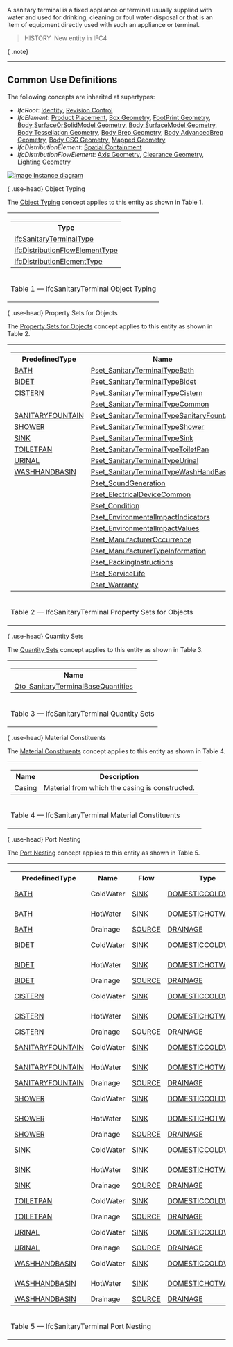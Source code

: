 ﻿A sanitary terminal is a fixed appliance or terminal usually supplied with water and used for drinking, cleaning or foul water disposal or that is an item of equipment directly used with such an appliance or terminal.

> HISTORY&nbsp; New entity in IFC4

{ .note}
> 

___
## Common Use Definitions
The following concepts are inherited at supertypes:

* _IfcRoot_: [Identity](../../templates/identity.htm), [Revision Control](../../templates/revision-control.htm)
* _IfcElement_: [Product Placement](../../templates/product-placement.htm), [Box Geometry](../../templates/box-geometry.htm), [FootPrint Geometry](../../templates/footprint-geometry.htm), [Body SurfaceOrSolidModel Geometry](../../templates/body-surfaceorsolidmodel-geometry.htm), [Body SurfaceModel Geometry](../../templates/body-surfacemodel-geometry.htm), [Body Tessellation Geometry](../../templates/body-tessellation-geometry.htm), [Body Brep Geometry](../../templates/body-brep-geometry.htm), [Body AdvancedBrep Geometry](../../templates/body-advancedbrep-geometry.htm), [Body CSG Geometry](../../templates/body-csg-geometry.htm), [Mapped Geometry](../../templates/mapped-geometry.htm)
* _IfcDistributionElement_: [Spatial Containment](../../templates/spatial-containment.htm)
* _IfcDistributionFlowElement_: [Axis Geometry](../../templates/axis-geometry.htm), [Clearance Geometry](../../templates/clearance-geometry.htm), [Lighting Geometry](../../templates/lighting-geometry.htm)

[![Image](../../../img/diagram.png)&nbsp;Instance diagram](../../../annex/annex-d/common-use-definitions/ifcsanitaryterminal.htm)

{ .use-head}
Object Typing

The [Object Typing](../../templates/object-typing.htm) concept applies to this entity as shown in Table 1.

<table>
<tr><td>
<table class="gridtable">
<tr><th><b>Type</b></th></tr>
<tr><td><a href="../../ifcplumbingfireprotectiondomain/lexical/ifcsanitaryterminaltype.htm">IfcSanitaryTerminalType</a></td></tr>
<tr><td><a href="../../ifcsharedbldgserviceelements/lexical/ifcdistributionflowelementtype.htm">IfcDistributionFlowElementType</a></td></tr>
<tr><td><a href="../../ifcproductextension/lexical/ifcdistributionelementtype.htm">IfcDistributionElementType</a></td></tr>
</table>
</td></tr>
<tr><td><p class="table">Table 1 &mdash; IfcSanitaryTerminal Object Typing</p></td></tr></table>

  
  
{ .use-head}
Property Sets for Objects

The [Property Sets for Objects](../../templates/property-sets-for-objects.htm) concept applies to this entity as shown in Table 2.

<table>
<tr><td>
<table class="gridtable">
<tr><th><b>PredefinedType</b></th><th><b>Name</b></th></tr>
<tr><td><a href="../../ifcplumbingfireprotectiondomain/lexical/ifcsanitaryterminaltypeenum.htm">BATH</a></td><td><a href="../../psd/ifcplumbingfireprotectiondomain/Pset_SanitaryTerminalTypeBath.xml">Pset_SanitaryTerminalTypeBath</a></td></tr>
<tr><td><a href="../../ifcplumbingfireprotectiondomain/lexical/ifcsanitaryterminaltypeenum.htm">BIDET</a></td><td><a href="../../psd/ifcplumbingfireprotectiondomain/Pset_SanitaryTerminalTypeBidet.xml">Pset_SanitaryTerminalTypeBidet</a></td></tr>
<tr><td><a href="../../ifcplumbingfireprotectiondomain/lexical/ifcsanitaryterminaltypeenum.htm">CISTERN</a></td><td><a href="../../psd/ifcplumbingfireprotectiondomain/Pset_SanitaryTerminalTypeCistern.xml">Pset_SanitaryTerminalTypeCistern</a></td></tr>
<tr><td>&nbsp;</td><td><a href="../../psd/ifcplumbingfireprotectiondomain/Pset_SanitaryTerminalTypeCommon.xml">Pset_SanitaryTerminalTypeCommon</a></td></tr>
<tr><td><a href="../../ifcplumbingfireprotectiondomain/lexical/ifcsanitaryterminaltypeenum.htm">SANITARYFOUNTAIN</a></td><td><a href="../../psd/ifcplumbingfireprotectiondomain/Pset_SanitaryTerminalTypeSanitaryFountain.xml">Pset_SanitaryTerminalTypeSanitaryFountain</a></td></tr>
<tr><td><a href="../../ifcplumbingfireprotectiondomain/lexical/ifcsanitaryterminaltypeenum.htm">SHOWER</a></td><td><a href="../../psd/ifcplumbingfireprotectiondomain/Pset_SanitaryTerminalTypeShower.xml">Pset_SanitaryTerminalTypeShower</a></td></tr>
<tr><td><a href="../../ifcplumbingfireprotectiondomain/lexical/ifcsanitaryterminaltypeenum.htm">SINK</a></td><td><a href="../../psd/ifcplumbingfireprotectiondomain/Pset_SanitaryTerminalTypeSink.xml">Pset_SanitaryTerminalTypeSink</a></td></tr>
<tr><td><a href="../../ifcplumbingfireprotectiondomain/lexical/ifcsanitaryterminaltypeenum.htm">TOILETPAN</a></td><td><a href="../../psd/ifcplumbingfireprotectiondomain/Pset_SanitaryTerminalTypeToiletPan.xml">Pset_SanitaryTerminalTypeToiletPan</a></td></tr>
<tr><td><a href="../../ifcplumbingfireprotectiondomain/lexical/ifcsanitaryterminaltypeenum.htm">URINAL</a></td><td><a href="../../psd/ifcplumbingfireprotectiondomain/Pset_SanitaryTerminalTypeUrinal.xml">Pset_SanitaryTerminalTypeUrinal</a></td></tr>
<tr><td><a href="../../ifcplumbingfireprotectiondomain/lexical/ifcsanitaryterminaltypeenum.htm">WASHHANDBASIN</a></td><td><a href="../../psd/ifcplumbingfireprotectiondomain/Pset_SanitaryTerminalTypeWashHandBasin.xml">Pset_SanitaryTerminalTypeWashHandBasin</a></td></tr>
<tr><td>&nbsp;</td><td><a href="../../psd/ifcsharedbldgserviceelements/Pset_SoundGeneration.xml">Pset_SoundGeneration</a></td></tr>
<tr><td>&nbsp;</td><td><a href="../../psd/ifcelectricaldomain/Pset_ElectricalDeviceCommon.xml">Pset_ElectricalDeviceCommon</a></td></tr>
<tr><td>&nbsp;</td><td><a href="../../psd/ifcsharedfacilitieselements/Pset_Condition.xml">Pset_Condition</a></td></tr>
<tr><td>&nbsp;</td><td><a href="../../psd/ifcproductextension/Pset_EnvironmentalImpactIndicators.xml">Pset_EnvironmentalImpactIndicators</a></td></tr>
<tr><td>&nbsp;</td><td><a href="../../psd/ifcproductextension/Pset_EnvironmentalImpactValues.xml">Pset_EnvironmentalImpactValues</a></td></tr>
<tr><td>&nbsp;</td><td><a href="../../psd/ifcsharedfacilitieselements/Pset_ManufacturerOccurrence.xml">Pset_ManufacturerOccurrence</a></td></tr>
<tr><td>&nbsp;</td><td><a href="../../psd/ifcsharedfacilitieselements/Pset_ManufacturerTypeInformation.xml">Pset_ManufacturerTypeInformation</a></td></tr>
<tr><td>&nbsp;</td><td><a href="../../psd/ifcsharedmgmtelements/Pset_PackingInstructions.xml">Pset_PackingInstructions</a></td></tr>
<tr><td>&nbsp;</td><td><a href="../../psd/ifcsharedfacilitieselements/Pset_ServiceLife.xml">Pset_ServiceLife</a></td></tr>
<tr><td>&nbsp;</td><td><a href="../../psd/ifcsharedfacilitieselements/Pset_Warranty.xml">Pset_Warranty</a></td></tr>
</table>
</td></tr>
<tr><td><p class="table">Table 2 &mdash; IfcSanitaryTerminal Property Sets for Objects</p></td></tr></table>

  
  
{ .use-head}
Quantity Sets

The [Quantity Sets](../../templates/quantity-sets.htm) concept applies to this entity as shown in Table 3.

<table>
<tr><td>
<table class="gridtable">
<tr><th><b>Name</b></th></tr>
<tr><td><a href="../../qto/ifcplumbingfireprotectiondomain/Qto_SanitaryTerminalBaseQuantities.xml">Qto_SanitaryTerminalBaseQuantities</a></td></tr>
</table>
</td></tr>
<tr><td><p class="table">Table 3 &mdash; IfcSanitaryTerminal Quantity Sets</p></td></tr></table>

  
  
{ .use-head}
Material Constituents

The [Material Constituents](../../templates/material-constituents.htm) concept applies to this entity as shown in Table 4.

<table>
<tr><td>
<table class="gridtable">
<tr><th><b>Name</b></th><th><b>Description</b></th></tr>
<tr><td>Casing</td><td>Material from which the casing is constructed.</td></tr>
</table>
</td></tr>
<tr><td><p class="table">Table 4 &mdash; IfcSanitaryTerminal Material Constituents</p></td></tr></table>

  
  
{ .use-head}
Port Nesting

The [Port Nesting](../../templates/port-nesting.htm) concept applies to this entity as shown in Table 5.

<table>
<tr><td>
<table class="gridtable">
<tr><th><b>PredefinedType</b></th><th><b>Name</b></th><th><b>Flow</b></th><th><b>Type</b></th><th><b>Description</b></th></tr>
<tr><td><a href="../../ifcplumbingfireprotectiondomain/lexical/ifcsanitaryterminaltypeenum.htm">BATH</a></td><td>ColdWater</td><td><a href="../../ifcsharedbldgserviceelements/lexical/ifcflowdirectionenum.htm">SINK</a></td><td><a href="../../ifcsharedbldgserviceelements/lexical/ifcdistributionsystemenum.htm">DOMESTICCOLDWATER</a></td><td>Cold water supply.</td></tr>
<tr><td><a href="../../ifcplumbingfireprotectiondomain/lexical/ifcsanitaryterminaltypeenum.htm">BATH</a></td><td>HotWater</td><td><a href="../../ifcsharedbldgserviceelements/lexical/ifcflowdirectionenum.htm">SINK</a></td><td><a href="../../ifcsharedbldgserviceelements/lexical/ifcdistributionsystemenum.htm">DOMESTICHOTWATER</a></td><td>Hot water supply.</td></tr>
<tr><td><a href="../../ifcplumbingfireprotectiondomain/lexical/ifcsanitaryterminaltypeenum.htm">BATH</a></td><td>Drainage</td><td><a href="../../ifcsharedbldgserviceelements/lexical/ifcflowdirectionenum.htm">SOURCE</a></td><td><a href="../../ifcsharedbldgserviceelements/lexical/ifcdistributionsystemenum.htm">DRAINAGE</a></td><td>Drainage.</td></tr>
<tr><td><a href="../../ifcplumbingfireprotectiondomain/lexical/ifcsanitaryterminaltypeenum.htm">BIDET</a></td><td>ColdWater</td><td><a href="../../ifcsharedbldgserviceelements/lexical/ifcflowdirectionenum.htm">SINK</a></td><td><a href="../../ifcsharedbldgserviceelements/lexical/ifcdistributionsystemenum.htm">DOMESTICCOLDWATER</a></td><td>Cold water supply.</td></tr>
<tr><td><a href="../../ifcplumbingfireprotectiondomain/lexical/ifcsanitaryterminaltypeenum.htm">BIDET</a></td><td>HotWater</td><td><a href="../../ifcsharedbldgserviceelements/lexical/ifcflowdirectionenum.htm">SINK</a></td><td><a href="../../ifcsharedbldgserviceelements/lexical/ifcdistributionsystemenum.htm">DOMESTICHOTWATER</a></td><td>Hot water supply.</td></tr>
<tr><td><a href="../../ifcplumbingfireprotectiondomain/lexical/ifcsanitaryterminaltypeenum.htm">BIDET</a></td><td>Drainage</td><td><a href="../../ifcsharedbldgserviceelements/lexical/ifcflowdirectionenum.htm">SOURCE</a></td><td><a href="../../ifcsharedbldgserviceelements/lexical/ifcdistributionsystemenum.htm">DRAINAGE</a></td><td>Drainage.</td></tr>
<tr><td><a href="../../ifcplumbingfireprotectiondomain/lexical/ifcsanitaryterminaltypeenum.htm">CISTERN</a></td><td>ColdWater</td><td><a href="../../ifcsharedbldgserviceelements/lexical/ifcflowdirectionenum.htm">SINK</a></td><td><a href="../../ifcsharedbldgserviceelements/lexical/ifcdistributionsystemenum.htm">DOMESTICCOLDWATER</a></td><td>Cold water supply.</td></tr>
<tr><td><a href="../../ifcplumbingfireprotectiondomain/lexical/ifcsanitaryterminaltypeenum.htm">CISTERN</a></td><td>HotWater</td><td><a href="../../ifcsharedbldgserviceelements/lexical/ifcflowdirectionenum.htm">SINK</a></td><td><a href="../../ifcsharedbldgserviceelements/lexical/ifcdistributionsystemenum.htm">DOMESTICHOTWATER</a></td><td>Hot water supply.</td></tr>
<tr><td><a href="../../ifcplumbingfireprotectiondomain/lexical/ifcsanitaryterminaltypeenum.htm">CISTERN</a></td><td>Drainage</td><td><a href="../../ifcsharedbldgserviceelements/lexical/ifcflowdirectionenum.htm">SOURCE</a></td><td><a href="../../ifcsharedbldgserviceelements/lexical/ifcdistributionsystemenum.htm">DRAINAGE</a></td><td>Drainage.</td></tr>
<tr><td><a href="../../ifcplumbingfireprotectiondomain/lexical/ifcsanitaryterminaltypeenum.htm">SANITARYFOUNTAIN</a></td><td>ColdWater</td><td><a href="../../ifcsharedbldgserviceelements/lexical/ifcflowdirectionenum.htm">SINK</a></td><td><a href="../../ifcsharedbldgserviceelements/lexical/ifcdistributionsystemenum.htm">DOMESTICCOLDWATER</a></td><td>Cold water supply.</td></tr>
<tr><td><a href="../../ifcplumbingfireprotectiondomain/lexical/ifcsanitaryterminaltypeenum.htm">SANITARYFOUNTAIN</a></td><td>HotWater</td><td><a href="../../ifcsharedbldgserviceelements/lexical/ifcflowdirectionenum.htm">SINK</a></td><td><a href="../../ifcsharedbldgserviceelements/lexical/ifcdistributionsystemenum.htm">DOMESTICHOTWATER</a></td><td>Hot water supply.</td></tr>
<tr><td><a href="../../ifcplumbingfireprotectiondomain/lexical/ifcsanitaryterminaltypeenum.htm">SANITARYFOUNTAIN</a></td><td>Drainage</td><td><a href="../../ifcsharedbldgserviceelements/lexical/ifcflowdirectionenum.htm">SOURCE</a></td><td><a href="../../ifcsharedbldgserviceelements/lexical/ifcdistributionsystemenum.htm">DRAINAGE</a></td><td>Drainage.</td></tr>
<tr><td><a href="../../ifcplumbingfireprotectiondomain/lexical/ifcsanitaryterminaltypeenum.htm">SHOWER</a></td><td>ColdWater</td><td><a href="../../ifcsharedbldgserviceelements/lexical/ifcflowdirectionenum.htm">SINK</a></td><td><a href="../../ifcsharedbldgserviceelements/lexical/ifcdistributionsystemenum.htm">DOMESTICCOLDWATER</a></td><td>Cold water supply.</td></tr>
<tr><td><a href="../../ifcplumbingfireprotectiondomain/lexical/ifcsanitaryterminaltypeenum.htm">SHOWER</a></td><td>HotWater</td><td><a href="../../ifcsharedbldgserviceelements/lexical/ifcflowdirectionenum.htm">SINK</a></td><td><a href="../../ifcsharedbldgserviceelements/lexical/ifcdistributionsystemenum.htm">DOMESTICHOTWATER</a></td><td>Hot water supply.</td></tr>
<tr><td><a href="../../ifcplumbingfireprotectiondomain/lexical/ifcsanitaryterminaltypeenum.htm">SHOWER</a></td><td>Drainage</td><td><a href="../../ifcsharedbldgserviceelements/lexical/ifcflowdirectionenum.htm">SOURCE</a></td><td><a href="../../ifcsharedbldgserviceelements/lexical/ifcdistributionsystemenum.htm">DRAINAGE</a></td><td>Drainage.</td></tr>
<tr><td><a href="../../ifcplumbingfireprotectiondomain/lexical/ifcsanitaryterminaltypeenum.htm">SINK</a></td><td>ColdWater</td><td><a href="../../ifcsharedbldgserviceelements/lexical/ifcflowdirectionenum.htm">SINK</a></td><td><a href="../../ifcsharedbldgserviceelements/lexical/ifcdistributionsystemenum.htm">DOMESTICCOLDWATER</a></td><td>Cold water supply.</td></tr>
<tr><td><a href="../../ifcplumbingfireprotectiondomain/lexical/ifcsanitaryterminaltypeenum.htm">SINK</a></td><td>HotWater</td><td><a href="../../ifcsharedbldgserviceelements/lexical/ifcflowdirectionenum.htm">SINK</a></td><td><a href="../../ifcsharedbldgserviceelements/lexical/ifcdistributionsystemenum.htm">DOMESTICHOTWATER</a></td><td>Hot water supply.</td></tr>
<tr><td><a href="../../ifcplumbingfireprotectiondomain/lexical/ifcsanitaryterminaltypeenum.htm">SINK</a></td><td>Drainage</td><td><a href="../../ifcsharedbldgserviceelements/lexical/ifcflowdirectionenum.htm">SOURCE</a></td><td><a href="../../ifcsharedbldgserviceelements/lexical/ifcdistributionsystemenum.htm">DRAINAGE</a></td><td>Drainage.</td></tr>
<tr><td><a href="../../ifcplumbingfireprotectiondomain/lexical/ifcsanitaryterminaltypeenum.htm">TOILETPAN</a></td><td>ColdWater</td><td><a href="../../ifcsharedbldgserviceelements/lexical/ifcflowdirectionenum.htm">SINK</a></td><td><a href="../../ifcsharedbldgserviceelements/lexical/ifcdistributionsystemenum.htm">DOMESTICCOLDWATER</a></td><td>Cold water supply.</td></tr>
<tr><td><a href="../../ifcplumbingfireprotectiondomain/lexical/ifcsanitaryterminaltypeenum.htm">TOILETPAN</a></td><td>Drainage</td><td><a href="../../ifcsharedbldgserviceelements/lexical/ifcflowdirectionenum.htm">SOURCE</a></td><td><a href="../../ifcsharedbldgserviceelements/lexical/ifcdistributionsystemenum.htm">DRAINAGE</a></td><td>Drainage.</td></tr>
<tr><td><a href="../../ifcplumbingfireprotectiondomain/lexical/ifcsanitaryterminaltypeenum.htm">URINAL</a></td><td>ColdWater</td><td><a href="../../ifcsharedbldgserviceelements/lexical/ifcflowdirectionenum.htm">SINK</a></td><td><a href="../../ifcsharedbldgserviceelements/lexical/ifcdistributionsystemenum.htm">DOMESTICCOLDWATER</a></td><td>Cold water supply.</td></tr>
<tr><td><a href="../../ifcplumbingfireprotectiondomain/lexical/ifcsanitaryterminaltypeenum.htm">URINAL</a></td><td>Drainage</td><td><a href="../../ifcsharedbldgserviceelements/lexical/ifcflowdirectionenum.htm">SOURCE</a></td><td><a href="../../ifcsharedbldgserviceelements/lexical/ifcdistributionsystemenum.htm">DRAINAGE</a></td><td>Drainage.</td></tr>
<tr><td><a href="../../ifcplumbingfireprotectiondomain/lexical/ifcsanitaryterminaltypeenum.htm">WASHHANDBASIN</a></td><td>ColdWater</td><td><a href="../../ifcsharedbldgserviceelements/lexical/ifcflowdirectionenum.htm">SINK</a></td><td><a href="../../ifcsharedbldgserviceelements/lexical/ifcdistributionsystemenum.htm">DOMESTICCOLDWATER</a></td><td>Cold water supply.</td></tr>
<tr><td><a href="../../ifcplumbingfireprotectiondomain/lexical/ifcsanitaryterminaltypeenum.htm">WASHHANDBASIN</a></td><td>HotWater</td><td><a href="../../ifcsharedbldgserviceelements/lexical/ifcflowdirectionenum.htm">SINK</a></td><td><a href="../../ifcsharedbldgserviceelements/lexical/ifcdistributionsystemenum.htm">DOMESTICHOTWATER</a></td><td>Hot water supply.</td></tr>
<tr><td><a href="../../ifcplumbingfireprotectiondomain/lexical/ifcsanitaryterminaltypeenum.htm">WASHHANDBASIN</a></td><td>Drainage</td><td><a href="../../ifcsharedbldgserviceelements/lexical/ifcflowdirectionenum.htm">SOURCE</a></td><td><a href="../../ifcsharedbldgserviceelements/lexical/ifcdistributionsystemenum.htm">DRAINAGE</a></td><td>Drainage.</td></tr>
</table>
</td></tr>
<tr><td><p class="table">Table 5 &mdash; IfcSanitaryTerminal Port Nesting</p></td></tr></table>
